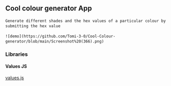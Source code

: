 ## Cool colour generator App
    Generate different shades and the hex values of a particular colour by submitting the hex value
    
    ![demo](https://github.com/Tomi-3-0/Cool-Colour-generator/blob/main/Screenshot%20(366).png)


### Libraries
#### Values JS

[values.js](https://github.com/noeldelgado/values.js)
